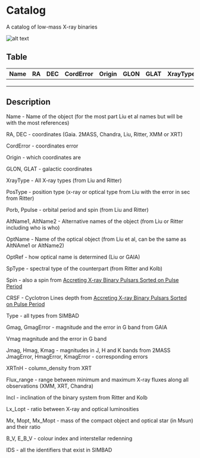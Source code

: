 # Catalog
A catalog of low-mass X-ray binaries

![alt text](https://media.springernature.com/full/springer-static/image/art%3A10.1038%2Fs41586-020-2979-0/MediaObjects/41586_2020_2979_Fig1_HTML.png)


## Table
|Name|RA|DEC|CordError|Origin|GLON|   GLAT|XrayType|PosType|Porb|Ppulse|AltName1|AltName2|OptName|OptRef|SpType|Spin|CRSF|Type|Gmag|GmagError|Vmag|Jmag|Hmag|Kmag|JmagError|HmagError|KmagError|XRTnH|Flux_range|Incl|Lx_Lopt|Mx_Mopt|Mx|Mopt|B_V|E_B_V|IDS|
|---|---|---|---|---|---|---|---|---|---|---|---|---|---|---|---|---|---|---|---|---|---|---|---|---|---|---|---|---|---|---|---|---|---|---|---|---|---|
|   |   |   |   |   |   |   |   |   |   |   |   |   |   |   |   |   |   |   |   |   |   |   |   |   |   |   |   |   |   |   |   |   |   |   |   |   |   |
|   |   |   |   |   |   |   |   |   |   |   |   |   |   |   |   |   |   |   |   |   |   |   |   |   |   |   |   |   |   |   |   |   |   |   |   |   |   |
|   |   |   |   |   |   |   |   |   |   |   |   |   |   |   |   |   |   |   |   |   |   |   |   |   |   |   |   |   |   |   |   |   |   |   |   |   |   |


## Description
Name - Name of the object (for the most part Liu et al names but will be with the most references)

RA, DEC - coordinates (Gaia. 2MASS, Chandra, Liu, Ritter, XMM or XRT) 

CordError - coordinates error

Origin - which coordinates are 

GLON, GLAT - galactic coordinates

XrayType - All X-ray types (from Liu and Ritter)

PosType - position type (x-ray or optical type from Liu with the error in sec from Ritter)

Porb, Ppulse - orbital period and spin (from Liu and Ritter)

AltName1, AltName2 - Alternative names of the object (from Liu or Ritter including who is who)

OptName - Name of the optical object (from Liu et al, can be the same as AltNAme1 or AltName2)

OptRef - how optical name is determined (Liu or GAIA)

SpType - spectral type of the counterpart (from Ritter and Kolb)

Spin - also a spin from [Accreting X-ray Binary Pulsars
Sorted on Pulse Period](http://orma.iasfbo.inaf.it:7007/~mauro/pulsar_list.html)

CRSF - Cyclotron Lines depth from [Accreting X-ray Binary Pulsars
Sorted on Pulse Period](http://orma.iasfbo.inaf.it:7007/~mauro/pulsar_list.html)

Type - all types from SIMBAD

Gmag, GmagError - magnitude and the error in G band from GAIA

Vmag magnitude and the error in G band

Jmag, Hmag, Kmag - magnitudes in J, H and K bands from 2MASS
JmagError, HmagError, KmagError - corresponding errors

XRTnH - column_density from XRT

Flux_range - range between minimum and maximum X-ray fluxes along all observations (XMM, XRT, Chandra)

Incl - inclination of the binary system from Ritter and Kolb

Lx_Lopt - ratio between X-ray and optical luminosities 

Mx, Mopt, Mx_Mopt - mass of the compact object and optical star (in Msun) and their ratio

B_V, E_B_V - colour index and interstellar redenning  

IDS - all the identifiers that exist in SIMBAD






